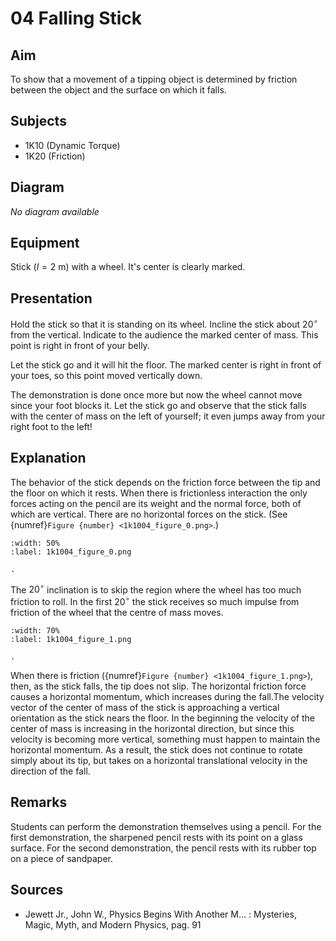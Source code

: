 # 04 Falling Stick 
    
## Aim   
 To show that a movement of a tipping object is determined by friction between the object and the surface on which it falls.    
  
## Subjects   
* 1K10 (Dynamic Torque) 
* 1K20 (Friction)   

## Diagram
*No diagram available* 
  
## Equipment   
Stick $(l=2 \mathrm{~m})$ with a wheel. It's center is clearly marked.
    
  
## Presentation   
Hold the stick so that it is standing on its wheel. Incline the stick about $20^{\circ}$ from the vertical. Indicate to the audience the marked center of mass. This point is right in front of your belly.

Let the stick go and it will hit the floor. The marked center is right in front of your toes, so this point moved vertically down.

The demonstration is done once more but now the wheel cannot move since your foot blocks it. Let the stick go and observe that the stick falls with the center of mass on the left of yourself; it even jumps away from your right foot to the left!  
  
## Explanation   
The behavior of the stick depends on the friction force between the tip and the floor on which it rests. When there is frictionless interaction the only forces acting on the pencil are its weight and the normal force, both of which are vertical. There are no horizontal forces on the stick. (See {numref}`Figure {number} <1k1004_figure_0.png>`.)   

```{figure} figures/figure_0.png  
:width: 50%  
:label: 1k1004_figure_0.png  

. 
```

The $20^{\circ}$ inclination is to skip the region where the wheel has too much friction to roll. In the first $20^{\circ}$ the stick receives so much impulse from friction of the wheel that the centre of mass moves.

```{figure} figures/figure_1.png  
:width: 70%  
:label: 1k1004_figure_1.png  

. 
```
When there is friction ({numref}`Figure {number} <1k1004_figure_1.png>`), then, as the stick falls, the tip does not slip. The horizontal friction force causes a horizontal momentum, which increases during the fall.The velocity vector of the center of mass of the stick is approaching a vertical orientation as the stick nears the floor. In the beginning the velocity of the center of mass is increasing in the horizontal direction, but since this velocity is becoming more vertical, something must happen to maintain the horizontal momentum. As a result, the stick does not continue to rotate simply about its tip, but takes on a horizontal translational velocity in the direction of the fall.   
  
## Remarks   
Students can perform the demonstration themselves using a pencil. For the first demonstration, the sharpened pencil rests with its point on a glass surface. For the second demonstration, the pencil rests with its rubber top on a piece of sandpaper.    
  
## Sources
 *  Jewett Jr., John W., Physics Begins With Another M... : Mysteries, Magic, Myth, and Modern Physics, pag. 91
  